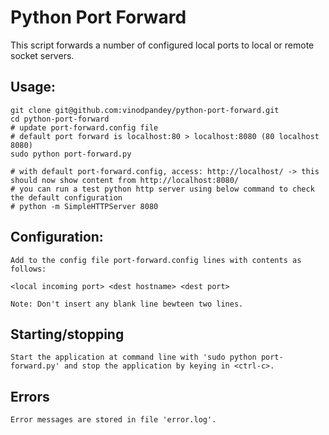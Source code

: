 # Python Port Forward
This script forwards a number of configured local ports to local or remote socket servers.

## Usage:
```
git clone git@github.com:vinodpandey/python-port-forward.git
cd python-port-forward
# update port-forward.config file
# default port forward is localhost:80 > localhost:8080 (80 localhost 8080)
sudo python port-forward.py

# with default port-forward.config, access: http://localhost/ -> this should now show content from http://localhost:8080/
# you can run a test python http server using below command to check the default configuration
# python -m SimpleHTTPServer 8080
```

## Configuration:
```
Add to the config file port-forward.config lines with contents as follows:

<local incoming port> <dest hostname> <dest port>

Note: Don't insert any blank line bewteen two lines.
```

## Starting/stopping
```
Start the application at command line with 'sudo python port-forward.py' and stop the application by keying in <ctrl-c>.
```

## Errors
```
Error messages are stored in file 'error.log'.
```
